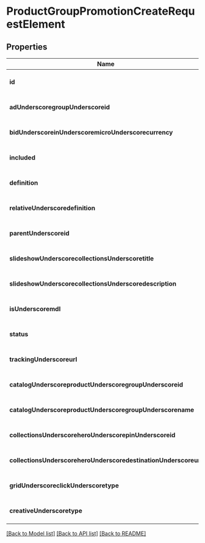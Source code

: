 # ProductGroupPromotionCreateRequestElement

## Properties
Name | Type | Description | Notes
------------ | ------------- | ------------- | -------------
**id** | **string** | id | [optional] [default to null]
**adUnderscoregroupUnderscoreid** | **string** | ad_group_id | [optional] [default to null]
**bidUnderscoreinUnderscoremicroUnderscorecurrency** | **integer** | bid_in_micro_currency | [optional] [default to null]
**included** | **boolean** | included | [optional] [default to null]
**definition** | **string** | definition | [optional] [default to null]
**relativeUnderscoredefinition** | **string** | relative_definition | [optional] [default to null]
**parentUnderscoreid** | **string** | parent_id | [optional] [default to null]
**slideshowUnderscorecollectionsUnderscoretitle** | **string** | slideshow_collections_title | [optional] [default to null]
**slideshowUnderscorecollectionsUnderscoredescription** | **string** | slideshow_collections_description | [optional] [default to null]
**isUnderscoremdl** | **boolean** | is_mdl | [optional] [default to null]
**status** | [**EntityStatus**](EntityStatus.md) |  | [optional] [default to null]
**trackingUnderscoreurl** | **string** | tracking_url | [optional] [default to null]
**catalogUnderscoreproductUnderscoregroupUnderscoreid** | **string** | catalog_product_group_id | [optional] [default to null]
**catalogUnderscoreproductUnderscoregroupUnderscorename** | **string** | product_group_promotion_name | [optional] [default to null]
**collectionsUnderscoreheroUnderscorepinUnderscoreid** | **string** | collections_hero_pin_id | [optional] [default to null]
**collectionsUnderscoreheroUnderscoredestinationUnderscoreurl** | **string** | collections_hero_destination_url | [optional] [default to null]
**gridUnderscoreclickUnderscoretype** | [**GridClickType**](GridClickType.md) |  | [optional] [default to null]
**creativeUnderscoretype** | [**CreativeType**](CreativeType.md) |  | [optional] [default to null]

[[Back to Model list]](../README.md#documentation-for-models) [[Back to API list]](../README.md#documentation-for-api-endpoints) [[Back to README]](../README.md)


